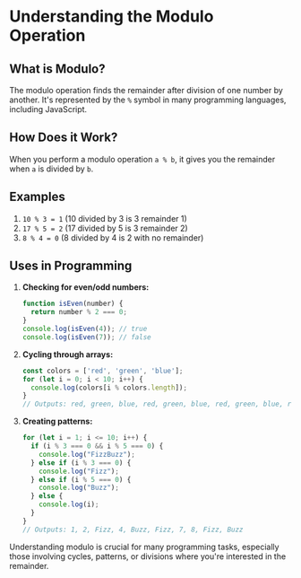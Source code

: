 # Understanding the Modulo Operation

## What is Modulo?

The modulo operation finds the remainder after division of one number by another. It's represented by the `%` symbol in many programming languages, including JavaScript.

## How Does it Work?

When you perform a modulo operation `a % b`, it gives you the remainder when `a` is divided by `b`.

## Examples

1. `10 % 3 = 1` (10 divided by 3 is 3 remainder 1)
2. `17 % 5 = 2` (17 divided by 5 is 3 remainder 2)
3. `8 % 4 = 0` (8 divided by 4 is 2 with no remainder)

## Uses in Programming

1. **Checking for even/odd numbers:**
   ```javascript
   function isEven(number) {
     return number % 2 === 0;
   }
   console.log(isEven(4)); // true
   console.log(isEven(7)); // false
   ```

2. **Cycling through arrays:**
   ```javascript
   const colors = ['red', 'green', 'blue'];
   for (let i = 0; i < 10; i++) {
     console.log(colors[i % colors.length]);
   }
   // Outputs: red, green, blue, red, green, blue, red, green, blue, red
   ```

3. **Creating patterns:**
   ```javascript
   for (let i = 1; i <= 10; i++) {
     if (i % 3 === 0 && i % 5 === 0) {
       console.log("FizzBuzz");
     } else if (i % 3 === 0) {
       console.log("Fizz");
     } else if (i % 5 === 0) {
       console.log("Buzz");
     } else {
       console.log(i);
     }
   }
   // Outputs: 1, 2, Fizz, 4, Buzz, Fizz, 7, 8, Fizz, Buzz
   ```

Understanding modulo is crucial for many programming tasks, especially those involving cycles, patterns, or divisions where you're interested in the remainder.